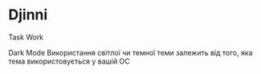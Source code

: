 # Djinni
Task Work


Dark Mode
Використання світлої чи темної теми залежить від того, яка тема використовується у вашій ОС
